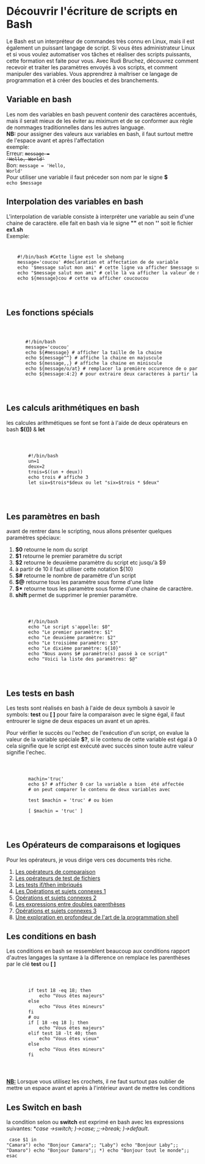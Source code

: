 # Découvrir l'écriture de scripts en Bash

Le Bash est un interpréteur de commandes très connu en Linux, mais il est également un puissant langage de script. Si vous êtes administrateur Linux et si vous voulez automatiser vos tâches et réaliser des scripts puissants, cette formation est faite pour vous. Avec Rudi Bruchez, découvrez comment recevoir et traiter les paramètres envoyés à vos scripts, et comment manipuler des variables. Vous apprendrez à maîtriser ce langage de programmation et à créer des boucles et des branchements.
## Variable en bash
Les nom des variables en bash peuvent contenir des caractères accentués, mais il serait mieux de les éviter au miximum et de se conformer aux règle de nommages traditionnelles dans les autres language.<br />
**NB:** pour assigner des valeurs aux variables en bash, il faut surtout mettre de l'espace avant et après l'affectation<br />
exemple: <br />Erreur: <code><strike>message = 'Hello, World'</strike></code><br/>
Bon: <code>message = 'Hello, World'</code><br/>
Pour utiliser une variable il faut préceder son nom par le signe **$**<br />
<code>echo $message</code>

## Interpolation des variables en bash
L'interpolation de variable consiste à interpréter une variable au sein d'une chaine de caractère.
elle fait en bash via le signe **""** et non **''**
soit le fichier **ex1.sh**<br/>
Exemple:
<code>
<pre>
    #!/bin/bash #Cette ligne est le shebang
    message='coucou' #declaration et affectation de de variable
    echo '$message salut mon ami' # cette ligne va afficher $message suivi du reste
    echo "$message salut mon ami" # celle là va afficher la valeur de message suivi du reste
    echo ${message}cou # cette va afficher coucoucou
</pre>
</code>

## Les fonctions spécials
<code>
    <pre>
       #!/bin/bash 
       message='coucou'
       echo ${#message} # afficher la taille de la chaine
       echo ${message^^} # affiche la chaine en majuscule
       echo ${message,,} # affiche la chaine en miniscule
       echo ${message/o/at} # remplacer la première occurence de o par at
       echo ${message:4:2} # pour extraire deux caractères à partir la position 4 
    </pre>
</code>

## Les calculs arithmétiques en bash
les calcules arithmétiques se font se font à l'aide de deux opérateurs en bash **$(())** &amp; **let**

<code>
    <pre>
        #!/bin/bash
        un=1
        deux=2
        trois=$((un + deux))
        echo trois # affiche 3
        let six=$trois*$deux ou let "six=$trois * $deux"
    </pre>
</code>

## Les paramètres en bash
avant de rentrer dans le scripting, nous allons présenter quelques paramètres spéciaux:
1. **$0** retourne le nom du script
2. **$1** retourne le premier paramètre du script
3. **$2** retourne le deuxième paramètre du script etc jusqu'à \$9
4. à partir de 10 il faut utiliser cette notation ${10}
5. **$#** retourne le nombre de paramètre d'un script
6. **$@** retourne tous les paramètre sous forme d'une liste
7. **$\*** retourne tous les paramètre sous forme d'une chaine de caractère.
8. **shift** permet de supprimer le premier paramètre.
   
<code>
    <pre>
        #!/bin/bash
        echo "Le script s'appelle: $0"
        echo "Le premier paramètre: $1"
        echo "Le deuxième paramètre: $2"
        echo "Le troisième paramètre: $3"
        echo "Le dixième paramètre: ${10}"
        echo "Nous avons $# paramètre(s) passé à ce script"
        echo "Voici la liste des paramètres: $@"
    </pre>
</code>

## Les tests en bash
Les tests sont réalisés en bash à l'aide de deux symbols à savoir le symbols: **test** ou **[  ]** pour faire la comparaison avec le signe égal, il faut entrourer le signe de deux espaces un avant et un après.

Pour vérifier le succès ou l'echec de l'exécution d'un script, on evalue la valeur de la variable spéciale **$?**, si le contenu de cette variable est égal à 0 cela signifie que le script est exécuté avec succès sinon toute autre valeur signifie l'echec.

<code>
    <pre>
        machin='truc'
        echo $? # afficher 0 car la variable a bien  été affectée
        # on peut comparer le contenu de deux variables avec <br />
        test $machin = 'truc' # ou bien<br>
        [ $machin = 'truc' ]
    </pre>
</code>

## Les  Opérateurs de comparaisons et logiques
Pour les opérateurs, je vous dirige vers ces documents très riche.
1. [Les opérateurs de comparaison](https://abs.traduc.org/abs-fr/ch07s03.html)
2. [Les opérateurs de test de fichiers](https://abs.traduc.org/abs-fr/ch07s02.html)
3. [Les tests if/then imbriqués](https://abs.traduc.org/abs-fr/ch07s04.html)
4. [Les Opérations et sujets connexes 1](https://abs.traduc.org/abs-fr/ch08.html)
5. [Opérations et sujets connexes 2](https://abs.traduc.org/abs-fr/ch08s02.html)
6. [Les expressions entre doubles parenthèses](https://abs.traduc.org/abs-fr/ch08s03.html)
7. [Opérations et sujets connexes 3](https://abs.traduc.org/abs-fr/ch08s04.html)
8. [Une exploration en profondeur de l'art de la programmation shell](https://abs.traduc.org/abs-fr/pt03.html)
   
## Les conditions en bash
Les conditions en bash se ressemblent beaucoup aux conditions rapport d'autres langages la syntaxe
à la difference on remplace les parenthèses par le clé **test** ou **[   ]**

<code>
    <pre>
        if test 18 -eq 18; then
            echo "Vous êtes majeurs"
        else
            echo "Vous êtes mineurs"
        fi
        # ou
        if [ 18 -eq 18 ]; then
            echo "Vous êtes majeurs"
        elif test 18 -lt 40; then
            echo "Vous êtes vieux"
        else
            echo "Vous êtes mineurs"
        fi
    </pre>
</code>

<u>**NB:**</u>
Lorsque vous utilisez les crochets, il ne faut surtout pas oublier de mettre un espace avant et après à l'intérieur avant de mettre les conditions

## Les Switch en bash
la condition selon ou **switch** est exprimé en bash avec les expressions suivantes: **case ->switch; )->case; ;;->break; *)->default**.
<code>
    <pre>
        case $1 in
        "Camara")
            echo "Bonjour Camara";;
        "Laby")
            echo "Bonjour Laby";;
        "Damaro")
            echo "Bonjour Damaro";;
        *)
            echo "Bonjour tout le monde";;
        esac
    </pre>
</code>